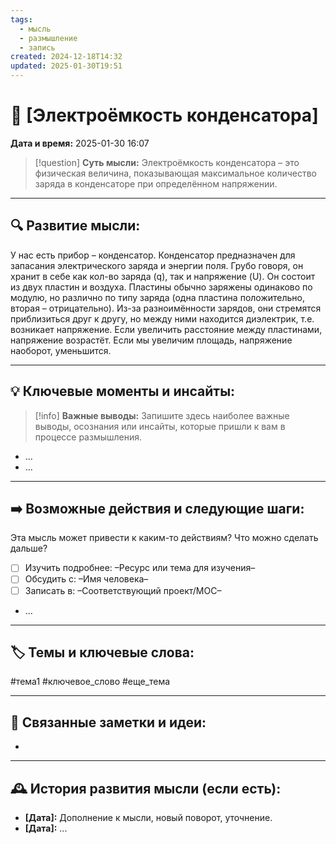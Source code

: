 ```yaml
---
tags:
  - мысль
  - размышление
  - запись
created: 2024-12-18T14:32
updated: 2025-01-30T19:51
---
```


# 💭  [Электроёмкость конденсатора]

**Дата и время:** 2025-01-30 16:07

> [!question] **Суть мысли:**
> Электроёмкость конденсатора – это физическая величина, показывающая максимальное количество заряда в конденсаторе при определённом напряжении.

---

## 🔍 Развитие мысли:

У нас есть прибор – конденсатор. Конденсатор предназначен для запасания электрического заряда и энергии поля. Грубо говоря, он хранит в себе как кол-во заряда (q), так и напряжение (U). Он состоит из двух пластин и воздуха. Пластины обычно заряжены одинаково по модулю, но различно по типу заряда (одна пластина положительно, вторая – отрицательно). Из-за разноимённости зарядов, они стремятся приблизиться друг к другу, но между ними находится диэлектрик, т.е. возникает напряжение. Если увеличить расстояние между пластинами, напряжение возрастёт. Если мы увеличим площадь, напряжение наоборот, уменьшится.

---

## 💡 Ключевые моменты и инсайты:

> [!info] **Важные выводы:**
> Запишите здесь наиболее важные выводы, осознания или инсайты, которые пришли к вам в процессе размышления.

- ...
- ...

---

## ➡️ Возможные действия и следующие шаги:

Эта мысль может привести к каким-то действиям? Что можно сделать дальше?

- [ ] Изучить подробнее: –Ресурс или тема для изучения–
- [ ] Обсудить с: –Имя человека–
- [ ] Записать в: –Соответствующий проект/MOC–
- ...

---

## 🏷️ Темы и ключевые слова:

#тема1 #ключевое_слово #еще_тема

---

## 🔄 Связанные заметки и идеи:

- 

---

## 🕰️ История развития мысли (если есть):

* **[Дата]:**  Дополнение к мысли, новый поворот, уточнение.
* **[Дата]:**  ...